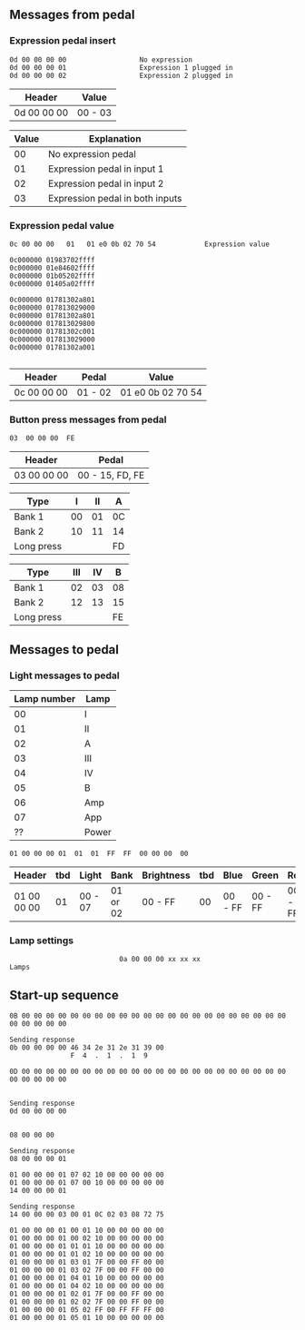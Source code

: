 
## Messages from pedal

### Expression pedal insert

```
0d 00 00 00 00					No expression
0d 00 00 00 01					Expression 1 plugged in
0d 00 00 00 02					Expression 2 plugged in
```

Header       |  Value           
-------------|----------
0d 00 00 00  |  00 - 03

Value | Explanation
------|--------------------------------
00    | No expression pedal
01    | Expression pedal in input 1
02    | Expression pedal in input 2
03    | Expression pedal in both inputs

### Expression pedal value

```
0c 00 00 00   01   01 e0 0b 02 70 54			Expression value

0c000000 01983702ffff
0c000000 01e84602ffff
0c000000 01b05202ffff
0c000000 01405a02ffff

0c000000 01781302a801
0c000000 017813029000
0c000000 01781302a801
0c000000 017813029800
0c000000 01781302c001
0c000000 017813029000
0c000000 01781302a001


```

Header       |  Pedal   | Value           
-------------|----------|------------------
0c 00 00 00  |  01 - 02 | 01 e0 0b 02 70 54



### Button press messages from pedal

```
03  00 00 00  FE
```

Header       |  Pedal           
-------------|------------------
03 00 00 00  |  00 - 15, FD, FE 



    
Type      |  **I**       |   **II**    |     **A**
-----------|----------|---------|-------
Bank 1     |  00      |   01    |     0C
Bank 2     |  10      |   11    |     14   
Long press |          |         |     FD  

Type      |  **III**     |  **IV**    |     **B**  
-----------|----------|---------|------- 
Bank 1     |  02      |   03    |     08   
Bank 2     |  12      |   13    |     15  
Long press |          |         |     FE 
    

## Messages to pedal

### Light messages to pedal

Lamp number | Lamp
------------|-----
00          | I
01          | II
02          | A
03          | III
04          | IV
05          | B
06          | Amp
07          | App
??          | Power
	    
```
01 00 00 00 01  01  01  FF  FF  00 00 00  00
```

Header      | tbd |  Light   |  Bank      | Brightness | tbd | Blue    | Green   | Red     | tbd
------------|-----|----------|------------|------------|-----|---------|---------|---------|----
01 00 00 00 | 01  |  00 - 07 |   01 or 02 | 00 - FF    | 00  | 00 - FF | 00 - FF | 00 - FF | 00


### Lamp settings
                               0a 00 00 00 xx xx xx                             Lamps

## Start-up sequence
```
0B 00 00 00 00 00 00 00 00 00 00 00 00 00 00 00 00 00 00 00 00 00 00 00 00 00 00 00

Sending response 
0b 00 00 00 00 46 34 2e 31 2e 31 39 00
			   F  4  .  1  .  1  9

0D 00 00 00 00 00 00 00 00 00 00 00 00 00 00 00 00 00 00 00 00 00 00 00 00 00 00 00 


Sending response 
0d 00 00 00 00


08 00 00 00 

Sending response 
08 00 00 00 01

01 00 00 00 01 07 02 10 00 00 00 00 00 
01 00 00 00 01 07 00 10 00 00 00 00 00 
14 00 00 00 01 

Sending response 
14 00 00 00 03 00 01 0C 02 03 08 72 75

01 00 00 00 01 00 01 10 00 00 00 00 00 
01 00 00 00 01 00 02 10 00 00 00 00 00 
01 00 00 00 01 01 01 10 00 00 00 00 00 
01 00 00 00 01 01 02 10 00 00 00 00 00
01 00 00 00 01 03 01 7F 00 00 FF 00 00 
01 00 00 00 01 03 02 7F 00 00 FF 00 00 
01 00 00 00 01 04 01 10 00 00 00 00 00 
01 00 00 00 01 04 02 10 00 00 00 00 00 
01 00 00 00 01 02 01 7F 00 00 FF 00 00 
01 00 00 00 01 02 02 7F 00 00 FF 00 00 
01 00 00 00 01 05 02 FF 00 FF FF FF 00 
01 00 00 00 01 05 01 10 00 00 00 00 00


```

